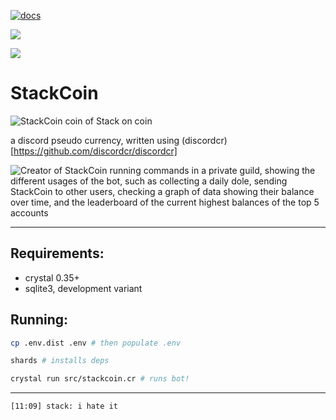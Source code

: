 [![docs](https://img.shields.io/badge/docs-latest-green.svg?style=flat-square)](https://jackharrhy.github.io/StackCoin/)

![](https://img.shields.io/badge/Docs-latest-green)

![](https://github.com/jackharrhy/StackCoin/workflows/Deploy%20to%20Dockerhub/badge.svg)

# StackCoin

![StackCoin coin of Stack on coin](https://i.imgur.com/ou12BG6.png)

a discord pseudo currency, written using (discordcr)[https://github.com/discordcr/discordcr]

![Creator of StackCoin running commands in a private guild, showing the different usages of the bot, such as collecting a daily dole, sending StackCoin to other users, checking a graph of data showing their balance over time, and the leaderboard of the current highest balances of the top 5 accounts](https://i.imgur.com/alF7EcU.png)

---

## Requirements:

- crystal 0.35+
- sqlite3, development variant

## Running:

```sh
cp .env.dist .env # then populate .env

shards # installs deps

crystal run src/stackcoin.cr # runs bot!
```

---

```txt
[11:09] stack: i hate it
```
